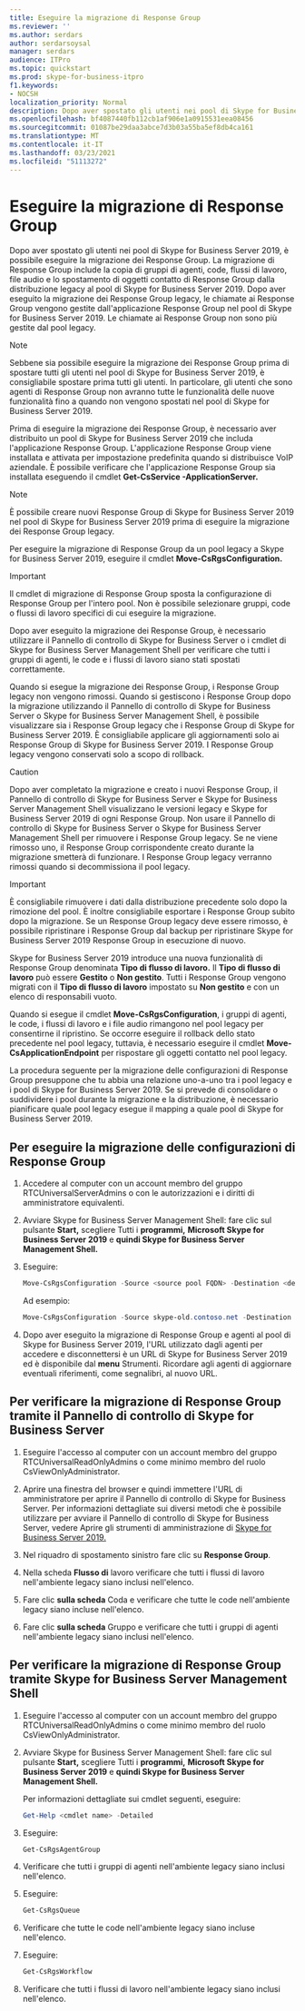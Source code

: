 ```yaml
---
title: Eseguire la migrazione di Response Group
ms.reviewer: ''
ms.author: serdars
author: serdarsoysal
manager: serdars
audience: ITPro
ms.topic: quickstart
ms.prod: skype-for-business-itpro
f1.keywords:
- NOCSH
localization_priority: Normal
description: Dopo aver spostato gli utenti nei pool di Skype for Business Server 2019, è possibile eseguire la migrazione dei Response Group. La migrazione di Response Group include la copia di gruppi di agenti, code, flussi di lavoro, file audio e lo spostamento di oggetti contatto di Response Group dalla distribuzione legacy al pool di Skype for Business Server 2019. Dopo aver eseguito la migrazione dei Response Group legacy, le chiamate ai Response Group vengono gestite dall'applicazione Response Group nel pool di Skype for Business Server 2019. Le chiamate ai Response Group non sono più gestite dal pool legacy.
ms.openlocfilehash: bf4087440fb112cb1af906e1a0915531eea08456
ms.sourcegitcommit: 01087be29daa3abce7d3b03a55ba5ef8db4ca161
ms.translationtype: MT
ms.contentlocale: it-IT
ms.lasthandoff: 03/23/2021
ms.locfileid: "51113272"
---
```

# <a name="migrate-response-groups"></a>Eseguire la migrazione di Response Group

Dopo aver spostato gli utenti nei pool di Skype for Business Server 2019, è possibile eseguire la migrazione dei Response Group. La migrazione di Response Group include la copia di gruppi di agenti, code, flussi di lavoro, file audio e lo spostamento di oggetti contatto di Response Group dalla distribuzione legacy al pool di Skype for Business Server 2019. Dopo aver eseguito la migrazione dei Response Group legacy, le chiamate ai Response Group vengono gestite dall'applicazione Response Group nel pool di Skype for Business Server 2019. Le chiamate ai Response Group non sono più gestite dal pool legacy.
  
> [!NOTE]
> Sebbene sia possibile eseguire la migrazione dei Response Group prima di spostare tutti gli utenti nel pool di Skype for Business Server 2019, è consigliabile spostare prima tutti gli utenti. In particolare, gli utenti che sono agenti di Response Group non avranno tutte le funzionalità delle nuove funzionalità fino a quando non vengono spostati nel pool di Skype for Business Server 2019. 
  
Prima di eseguire la migrazione dei Response Group, è necessario aver distribuito un pool di Skype for Business Server 2019 che includa l'applicazione Response Group. L'applicazione Response Group viene installata e attivata per impostazione predefinita quando si distribuisce VoIP aziendale. È possibile verificare che l'applicazione Response Group sia installata eseguendo il cmdlet **Get-CsService -ApplicationServer.** 
  
> [!NOTE]
> È possibile creare nuovi Response Group di Skype for Business Server 2019 nel pool di Skype for Business Server 2019 prima di eseguire la migrazione dei Response Group legacy. 
  
Per eseguire la migrazione di Response Group da un pool legacy a Skype for Business Server 2019, eseguire il cmdlet **Move-CsRgsConfiguration.** 
  
> [!IMPORTANT]
> Il cmdlet di migrazione di Response Group sposta la configurazione di Response Group per l'intero pool. Non è possibile selezionare gruppi, code o flussi di lavoro specifici di cui eseguire la migrazione. 
  
Dopo aver eseguito la migrazione dei Response Group, è necessario utilizzare il Pannello di controllo di Skype for Business Server o i cmdlet di Skype for Business Server Management Shell per verificare che tutti i gruppi di agenti, le code e i flussi di lavoro siano stati spostati correttamente. 
  
Quando si esegue la migrazione dei Response Group, i Response Group legacy non vengono rimossi. Quando si gestiscono i Response Group dopo la migrazione utilizzando il Pannello di controllo di Skype for Business Server o Skype for Business Server Management Shell, è possibile visualizzare sia i Response Group legacy che i Response Group di Skype for Business Server 2019. È consigliabile applicare gli aggiornamenti solo ai Response Group di Skype for Business Server 2019. I Response Group legacy vengono conservati solo a scopo di rollback. 
  
> [!CAUTION]
> Dopo aver completato la migrazione e creato i nuovi Response Group, il Pannello di controllo di Skype for Business Server e Skype for Business Server Management Shell visualizzano le versioni legacy e Skype for Business Server 2019 di ogni Response Group. Non usare il Pannello di controllo di Skype for Business Server o Skype for Business Server Management Shell per rimuovere i Response Group legacy. Se ne viene rimosso uno, il Response Group corrispondente creato durante la migrazione smetterà di funzionare. I Response Group legacy verranno rimossi quando si decommissiona il pool legacy. 
  
> [!IMPORTANT]
> È consigliabile rimuovere i dati dalla distribuzione precedente solo dopo la rimozione del pool. È inoltre consigliabile esportare i Response Group subito dopo la migrazione. Se un Response Group legacy deve essere rimosso, è possibile ripristinare i Response Group dal backup per ripristinare Skype for Business Server 2019 Response Group in esecuzione di nuovo. 
  
Skype for Business Server 2019 introduce una nuova funzionalità di Response Group denominata **Tipo di flusso di lavoro.** Il **Tipo di flusso di lavoro** può essere **Gestito** o **Non gestito**. Tutti i Response Group vengono migrati con il **Tipo di flusso di lavoro** impostato su **Non gestito** e con un elenco di responsabili vuoto. 
  
Quando si esegue il cmdlet **Move-CsRgsConfiguration**, i gruppi di agenti, le code, i flussi di lavoro e i file audio rimangono nel pool legacy per consentirne il ripristino. Se occorre eseguire il rollback dello stato precedente nel pool legacy, tuttavia, è necessario eseguire il cmdlet **Move-CsApplicationEndpoint** per rispostare gli oggetti contatto nel pool legacy. 
  
La procedura seguente per la migrazione delle configurazioni di Response Group presuppone che tu abbia una relazione uno-a-uno tra i pool legacy e i pool di Skype for Business Server 2019. Se si prevede di consolidare o suddividere i pool durante la migrazione e la distribuzione, è necessario pianificare quale pool legacy esegue il mapping a quale pool di Skype for Business Server 2019.
  
## <a name="to-migrate-response-group-configurations"></a>Per eseguire la migrazione delle configurazioni di Response Group

1. Accedere al computer con un account membro del gruppo RTCUniversalServerAdmins o con le autorizzazioni e i diritti di amministratore equivalenti.
    
2. Avviare Skype for Business Server Management Shell: fare clic sul pulsante **Start,** scegliere Tutti i **programmi,** **Microsoft Skype for Business Server 2019** e **quindi Skype for Business Server Management Shell.**
    
3. Eseguire: 
    
   ```PowerShell
   Move-CsRgsConfiguration -Source <source pool FQDN> -Destination <destination pool FQDN>
   ```

    Ad esempio:
    
   ```PowerShell
   Move-CsRgsConfiguration -Source skype-old.contoso.net -Destination skype-new.contoso.net
   ```

4. Dopo aver eseguito la migrazione di Response Group e agenti al pool di Skype for Business Server 2019, l'URL utilizzato dagli agenti per accedere e disconnettersi è un URL di Skype for Business Server 2019 ed è disponibile dal **menu** Strumenti. Ricordare agli agenti di aggiornare eventuali riferimenti, come segnalibri, al nuovo URL. 
    
## <a name="to-verify-response-group-migration-by-using-skype-for-business-server-control-panel"></a>Per verificare la migrazione di Response Group tramite il Pannello di controllo di Skype for Business Server

1. Eseguire l'accesso al computer con un account membro del gruppo RTCUniversalReadOnlyAdmins o come minimo membro del ruolo CsViewOnlyAdministrator.
    
2. Aprire una finestra del browser e quindi immettere l'URL di amministratore per aprire il Pannello di controllo di Skype for Business Server. Per informazioni dettagliate sui diversi metodi che è possibile utilizzare per avviare il Pannello di controllo di Skype for Business Server, vedere Aprire gli strumenti di amministrazione di [Skype for Business Server 2019.](/previous-versions/office/lync-server-2013/lync-server-2013-open-lync-server-administrative-tools) 
    <!-- The above link points to un-rebranded 2013 content we will need to discuss rebrand or bring forward -->
3. Nel riquadro di spostamento sinistro fare clic su **Response Group**.
    
4. Nella scheda **Flusso di** lavoro verificare che tutti i flussi di lavoro nell'ambiente legacy siano inclusi nell'elenco. 
    
5. Fare clic **sulla scheda** Coda e verificare che tutte le code nell'ambiente legacy siano incluse nell'elenco. 
    
6. Fare clic **sulla scheda** Gruppo e verificare che tutti i gruppi di agenti nell'ambiente legacy siano inclusi nell'elenco. 
    
## <a name="to-verify-response-group-migration-by-using-skype-for-business-server-management-shell"></a>Per verificare la migrazione di Response Group tramite Skype for Business Server Management Shell

1. Eseguire l'accesso al computer con un account membro del gruppo RTCUniversalReadOnlyAdmins o come minimo membro del ruolo CsViewOnlyAdministrator.
    
2. Avviare Skype for Business Server Management Shell: fare clic sul pulsante **Start,** scegliere Tutti i **programmi,** **Microsoft Skype for Business Server 2019** e **quindi Skype for Business Server Management Shell.**
    
    Per informazioni dettagliate sui cmdlet seguenti, eseguire:
    
   ```PowerShell
   Get-Help <cmdlet name> -Detailed
   ```

3. Eseguire: 
    
   ```PowerShell
   Get-CsRgsAgentGroup
   ```

4. Verificare che tutti i gruppi di agenti nell'ambiente legacy siano inclusi nell'elenco.
    
5. Eseguire: 
    
   ```PowerShell
   Get-CsRgsQueue
   ```

6. Verificare che tutte le code nell'ambiente legacy siano incluse nell'elenco.
    
7. Eseguire: 
    
   ```PowerShell
   Get-CsRgsWorkflow
   ```

8. Verificare che tutti i flussi di lavoro nell'ambiente legacy siano inclusi nell'elenco.
